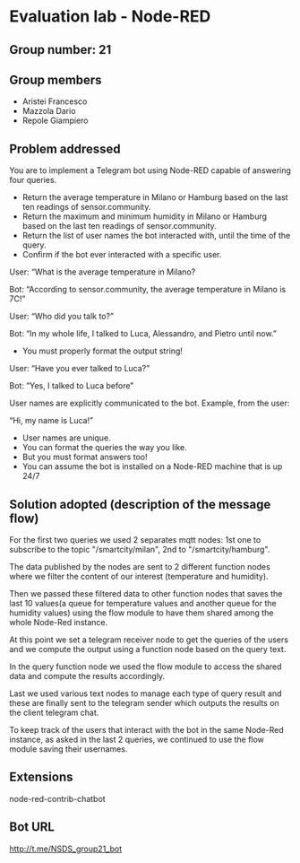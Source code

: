 # Evaluation lab - Node-RED

## Group number: 21

## Group members

- Aristei Francesco
- Mazzola Dario
- Repole Giampiero

## Problem addressed

You are to implement a Telegram bot using Node-RED capable of answering four queries.
- Return the average temperature in Milano or Hamburg based on the last ten readings of sensor.community.
- Return the maximum and minimum humidity in Milano or Hamburg based on the last ten readings of sensor.community.
- Return the list of user names the bot interacted with, until the time of the query.
- Confirm if the bot ever interacted with a specific user.

User: “What is the average temperature in Milano?

Bot: “According to sensor.community, the average temperature in Milano is 7C!”

User: “Who did you talk to?”

Bot: “In my whole life, I talked to Luca, Alessandro, and Pietro until now.”

- You must properly format the output string!

User: “Have you ever talked to Luca?”

Bot: ”Yes, I talked to Luca before”

User names are explicitly communicated to the bot.
Example, from the user: 

“Hi, my name is Luca!”

- User names are unique.
- You can format the queries the way you like.
- But you must format answers too!
- You can assume the bot is installed on a Node-RED machine that is up 24/7

## Solution adopted (description of the message flow)

For the first two queries we used 2 separates mqtt nodes: 1st one to subscribe to the topic "/smartcity/milan", 2nd to "/smartcity/hamburg".

The data published by the nodes are sent to 2 different function nodes where we filter the content of our interest (temperature and humidity).

Then we passed these filtered data to other function nodes that saves the last 10 values(a queue for temperature values and another queue for the humidity values) using the flow module to have them shared among the whole Node-Red instance.

At this point we set a telegram receiver node to get the queries of the users and we compute the output using a function node based on the query text.

In the query function node we used the flow module to access the shared data and compute the results accordingly.

Last we used various text nodes to manage each type of query result and these are finally sent to the telegram sender which outputs the results on the client telegram chat.

To keep track of the users that interact with the bot in the same Node-Red instance, as asked in the last 2 queries, we continued to use the flow module saving their usernames.

## Extensions 
node-red-contrib-chatbot

## Bot URL 
http://t.me/NSDS_group21_bot
